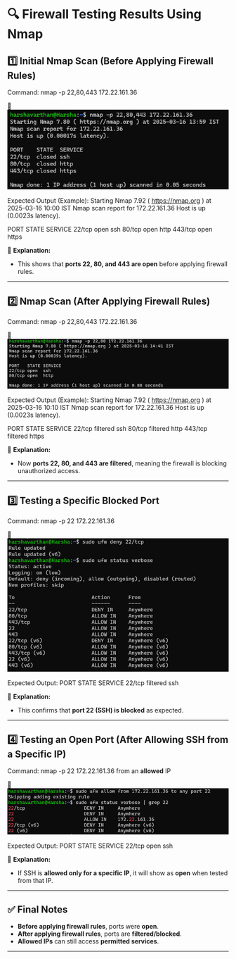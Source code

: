# 🔍 Firewall Testing Results Using Nmap

## 1️⃣ Initial Nmap Scan (Before Applying Firewall Rules)
Command:
nmap -p 22,80,443 172.22.161.36

📌 ![Nmap Before Applying Firewall Rules](screenshots/nmap_before.png)

Expected Output (Example):
Starting Nmap 7.92 ( https://nmap.org ) at 2025-03-16 10:00 IST
Nmap scan report for 172.22.161.36
Host is up (0.0023s latency).

PORT    STATE    SERVICE
22/tcp  open     ssh
80/tcp  open     http
443/tcp open     https

📌 **Explanation:**  
- This shows that **ports 22, 80, and 443 are open** before applying firewall rules.

---

## 2️⃣ Nmap Scan (After Applying Firewall Rules)
Command:
nmap -p 22,80,443 172.22.161.36

📌 ![Nmap After Applying Firewall Rules](screenshots/nmap_after.png)

Expected Output (Example):
Starting Nmap 7.92 ( https://nmap.org ) at 2025-03-16 10:10 IST
Nmap scan report for 172.22.161.36
Host is up (0.0023s latency).

PORT    STATE    SERVICE
22/tcp  filtered ssh
80/tcp  filtered http
443/tcp filtered https

📌 **Explanation:**  
- Now **ports 22, 80, and 443 are filtered**, meaning the firewall is blocking unauthorized access.

---

## 3️⃣ Testing a Specific Blocked Port
Command:
nmap -p 22 172.22.161.36

📌 ![Block SSH](screenshots/block_ssh.png)

Expected Output:
PORT    STATE    SERVICE
22/tcp  filtered ssh

📌 **Explanation:**  
- This confirms that **port 22 (SSH) is blocked** as expected.

---

## 4️⃣ Testing an Open Port (After Allowing SSH from a Specific IP)
Command:
nmap -p 22 172.22.161.36 from an **allowed** IP

📌 ![Nmap Allowed IP](screenshots/nmap_allowed_ip.png)

Expected Output:
PORT    STATE    SERVICE
22/tcp  open     ssh

📌 **Explanation:**  
- If SSH is **allowed only for a specific IP**, it will show as **open** when tested from that IP.

---

## ✅ Final Notes
- **Before applying firewall rules**, ports were **open**.
- **After applying firewall rules**, ports are **filtered/blocked**.
- **Allowed IPs** can still access **permitted services**.

---
